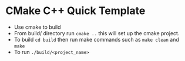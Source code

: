 # CMake C++ Quick Template

- Use cmake to build
- From build/ directory run `cmake ..` this will set up the cmake project.
- To build `cd build` then run make commands such as  `make clean` and `make`
- To run `./build/<project_name>`
